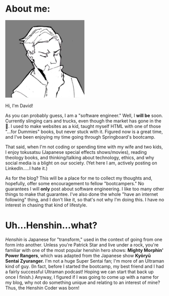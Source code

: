 About me:
=========

<img src="https://github.com/dlmarshall3/dlmarshall3.github.io/blob/main/headshot.PNG?raw=true" width="250">

Hi, I'm David!

As you can probably guess, I am a "software engineer." Well, I **will be** soon. Currently slinging cars and trucks, even though the market has gone in the 🚽. I used to make websites as a kid, taught myself HTML with one of those "...for Dummies" books, but never stuck with it. Figured now is a great time, and I've been enjoying my time going through Springboard's bootcamp.

That said, when I'm not coding or spending time with my wife and two kids, I enjoy tokusatsu (Japanese special effects shows/movies), reading theology books, and thinking/talking about technology, ethics, and why social media is a blight on our society. (Yet here I am, actively posting on LinkedIn.....I hate it.)

As for the blog? This will be a place for me to collect my thoughts and, hopefully, offer some encouragement to fellow "bootcampers." No guarantees I will **only** post about software engineering. I like too many other things to make that guarantee. I've also done the whole "have an internet following" thing, and I don't like it, so that's not why I'm doing this. I have no interest in chasing that kind of lifestyle.

Uh...Henshin...what?
=========
_Henshin_ is Japanese for "transform," used in the context of going from one form into another. Unless you're Patrick Star and live under a rock, you're familiar with one of the most popular henshin hero shows: **Mighty Morphin' Power Rangers**, which was adapted from the Japanese show **Kyōryū Sentai Zyuranger.** I'm not a huge Super Sentai fan; I'm more of an Ultraman kind of guy. (In fact, before I started the bootcamp, my best friend and I had a fairly successful Ultraman podcast! Hoping we can start that back up once I finish.) Anyway, I figured if I was going to come up with a name for my blog, why not do something unique and relating to an interest of mine? Thus, the Henshin Coder was born!
